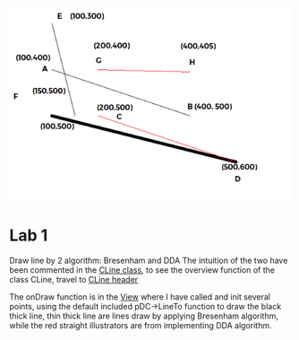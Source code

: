![Example image](./example.png)

# Lab 1
Draw line by 2 algorithm: Bresenham and DDA
The intuition of the two have been commented in the [CLine class](./lab1/CLine.cpp), to see the overview function of the class CLine, travel to [CLine header](./lab1/CLine.h)

The onDraw function is in the [View](./lab1/Lab1View.cpp) where I have called and init several points, using the default included pDC->LineTo function to draw the black thick line, thin thick line are lines draw by applying Bresenham algorithm, while the red straight illustrators are from implementing DDA algorithm.